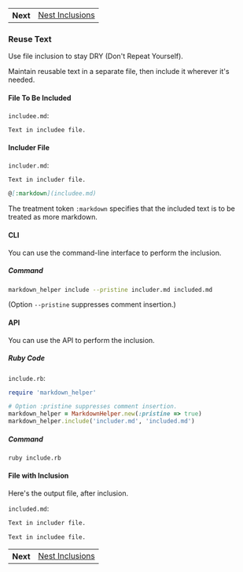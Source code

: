 <table>
  <tr>
    <th>Next</th>
    <td><a href="../nest_inclusions/use_case.md">Nest Inclusions</a></td>
  </tr>
</table>

### Reuse Text

Use file inclusion to stay DRY (Don't Repeat Yourself).

Maintain reusable text in a separate file, then include it wherever it's needed.

#### File To Be Included

```includee.md```:
```markdown
Text in includee file.
```

#### Includer File

```includer.md```:
```markdown
Text in includer file.

@[:markdown](includee.md)

```

The treatment token ```:markdown``` specifies that the included text is to be treated as more markdown.

#### CLI

You can use the command-line interface to perform the inclusion.

##### Command

```sh
markdown_helper include --pristine includer.md included.md
```

(Option ```--pristine``` suppresses comment insertion.)

#### API

You can use the API to perform the inclusion.

##### Ruby Code

```include.rb```:
```ruby
require 'markdown_helper'

# Option :pristine suppresses comment insertion.
markdown_helper = MarkdownHelper.new(:pristine => true)
markdown_helper.include('includer.md', 'included.md')
```

##### Command

```sh
ruby include.rb
```

#### File with Inclusion

Here's the output file, after inclusion.

```included.md```:
```markdown
Text in includer file.

Text in includee file.

```

<table>
  <tr>
    <th>Next</th>
    <td><a href="../nest_inclusions/use_case.md">Nest Inclusions</a></td>
  </tr>
</table>
